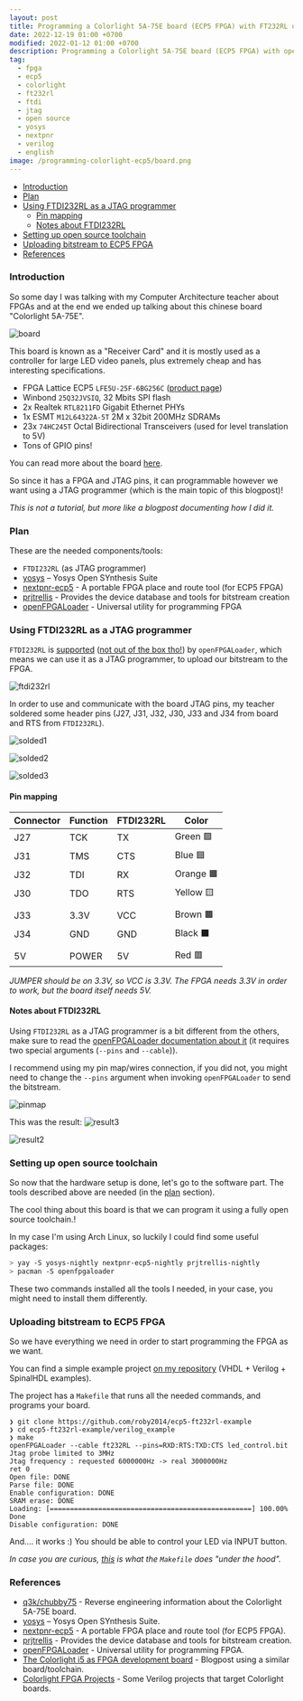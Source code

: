 ```yaml
---
layout: post
title: Programming a Colorlight 5A-75E board (ECP5 FPGA) with FT232RL using open source tools.
date: 2022-12-19 01:00 +0700
modified: 2022-01-12 01:00 +0700
description: Programming a Colorlight 5A-75E board (ECP5 FPGA) with open source tools using FT232RL as a JTAG programmer.
tag:
  - fpga
  - ecp5
  - colorlight
  - ft232rl
  - ftdi
  - jtag
  - open source
  - yosys
  - nextpnr
  - verilog
  - english
image: /programming-colorlight-ecp5/board.png
---
```


- [Introduction](#introduction)
- [Plan](#plan)
- [Using FTDI232RL as a JTAG programmer](#using-ftdi232rl-as-a-jtag-programmer)
  - [Pin mapping](#pin-mapping)
  - [Notes about FTDI232RL](#notes-about-ftdi232rl)
- [Setting up open source toolchain](#setting-up-open-source-toolchain)
- [Uploading bitstream to ECP5 FPGA](#uploading-bitstream-to-ecp5-fpga)
- [References](#references)

### Introduction

So some day I was talking with my Computer Architecture teacher about FPGAs and at the end we ended up talking about this chinese board "Colorlight 5A-75E".

![board](./board.jpg)

This board is known as a "Receiver Card" and it is mostly used as a controller for large LED video panels, plus extremely cheap and has interesting specifications.
* FPGA Lattice ECP5 `LFE5U-25F-6BG256C` ([product page](https://www.latticesemi.com/Products/FPGAandCPLD/ECP5))
* Winbond `25Q32JVSIQ`, 32 Mbits SPI flash
* 2x Realtek `RTL8211FD` Gigabit Ethernet PHYs
* 1x ESMT `M12L64322A-5T` 2M x 32bit 200MHz SDRAMs
* 23x `74HC245T` Octal Bidirectional Transceivers (used for level translation to 5V)
* Tons of GPIO pins!

You can read more about the board [here](https://github.com/q3k/chubby75/tree/master/5a-75e).

So since it has a FPGA and JTAG pins, it can programmable however we want using a JTAG programmer (which is the main topic of this blogpost)!

*This is not a tutorial, but more like a blogpost documenting how I did it.*

### Plan

These are the needed components/tools:

- `FTDI232RL` (as JTAG programmer)
- [yosys](https://github.com/YosysHQ/yosys) – Yosys Open SYnthesis Suite
- [nextpnr-ecp5](https://github.com/YosysHQ/nextpnr) - A portable FPGA place and route tool (for ECP5 FPGA)
- [prjtrellis](https://github.com/YosysHQ/prjtrellis) - Provides the device database and tools for bitstream creation
- [openFPGALoader](https://github.com/trabucayre/openFPGALoader) - Universal utility for programming FPGA 

### Using FTDI232RL as a JTAG programmer

`FTDI232RL` is [supported](https://trabucayre.github.io/openFPGALoader/guide/advanced.html#ft231-ft232-bitbang-mode-and-pins-configuration) ([not out of the box tho!](#notes-about-ftdi232rl)) by `openFPGALoader`, which means we can use it as a JTAG programmer, to upload our bitstream to the FPGA.

![ftdi232rl](./ftdi232rl.jpg)

In order to use and communicate with the board JTAG pins, my teacher soldered some header pins (J27, J31, J32, J30, J33 and J34 from board and RTS from `FTDI232RL`).

![solded1](./solded1.jpg)

![solded2](./solded2.jpg)

![solded3](./solded3.jpg)

#### Pin mapping

| Connector | Function | FTDI232RL | Color   |
|-----------|----------|-----------|-------- |
| J27       | TCK      | TX        | Green 🟩  |
| J31       | TMS      | CTS       | Blue 🟦   |
| J32       | TDI      | RX        | Orange 🟧 |
| J30       | TDO      | RTS       | Yellow 🟨 |
|           |          |           |
| J33       | 3.3V     | VCC       | Brown 🟫  |
| J34       | GND      | GND       | Black ⬛   |
|           |          |           |
| 5V        | POWER    | 5V        | Red 🟥    |


*JUMPER should be on 3.3V, so VCC is 3.3V.*
*The FPGA needs 3.3V in order to work, but the board itself needs 5V.*

#### Notes about FTDI232RL

Using `FTDI232RL` as a JTAG programmer is a bit different from the others, make sure to read the [openFPGALoader documentation about it](https://trabucayre.github.io/openFPGALoader/guide/advanced.html#ft231-ft232-bitbang-mode-and-pins-configuration) (it requires two special arguments (`--pins` and `--cable`)). 

I recommend using my pin map/wires connection, if you did not, you might need to change the `--pins` argument when invoking `openFPGALoader` to send the bitstream.

![pinmap](./pinmapping.png)

This was the result: 
![result3](./result3.jpg)

![result2](./result2.jpg)

### Setting up open source toolchain

So now that the hardware setup is done, let's go to the software part. The tools described above are needed (in the [plan](#plan) section). 

The cool thing about this board is that we can program it using a fully open source toolchain.! 

In my case I'm using Arch Linux, so luckily I could find some useful packages:
```sh
> yay -S yosys-nightly nextpnr-ecp5-nightly prjtrellis-nightly 
> pacman -S openfpgaloader
```
These two commands installed all the tools I needed, in your case, you might need to install them differently.

### Uploading bitstream to ECP5 FPGA

So we have everything we need in order to start programming the FPGA as we want.

You can find a simple example project [on my repository](https://github.com/roby2014/ecp5-ft232rl-example) (VHDL + Verilog + SpinalHDL examples).

The project has a `Makefile` that runs all the needed commands, and programs your board.

```
❯ git clone https://github.com/roby2014/ecp5-ft232rl-example
❯ cd ecp5-ft232rl-example/verilog_example
❯ make
openFPGALoader --cable ft232RL --pins=RXD:RTS:TXD:CTS led_control.bit
Jtag probe limited to 3MHz
Jtag frequency : requested 6000000Hz -> real 3000000Hz
ret 0
Open file: DONE
Parse file: DONE
Enable configuration: DONE
SRAM erase: DONE
Loading: [==================================================] 100.00%
Done
Disable configuration: DONE
```

And.... it works :) You should be able to control your LED via INPUT button.

*In case you are curious, [this](https://github.com/roby2014/ecp5-ft232rl-example#information) is what the `Makefile` does "under the hood".*


### References
- [q3k/chubby75](https://github.com/q3k/chubby75) - Reverse engineering information about the Colorlight 5A-75E board.
- [yosys](https://github.com/YosysHQ/yosys) – Yosys Open SYnthesis Suite.
- [nextpnr-ecp5](https://github.com/YosysHQ/nextpnr) - A portable FPGA place and route tool (for ECP5 FPGA).
- [prjtrellis](https://github.com/YosysHQ/prjtrellis) - Provides the device database and tools for bitstream creation.
- [openFPGALoader](https://github.com/trabucayre/openFPGALoader) - Universal utility for programming FPGA.
- [The Colorlight i5 as FPGA development board](https://tomverbeure.github.io/2021/01/22/The-Colorlight-i5-as-FPGA-development-board.html) - Blogpost using a similar board/toolchain.
- [Colorlight FPGA Projects](https://github.com/wuxx/Colorlight-FPGA-Projects) - Some Verilog projects that target Colorlight boards.

